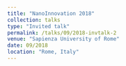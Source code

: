 ```yaml
---
title: "NanoInnovation 2018"
collection: talks
type: "Invited talk"
permalink: /talks/09/2018-invtalk-2
venue: "Sapienza University of Rome"
date: 09/2018
location: "Rome, Italy"
---
```

